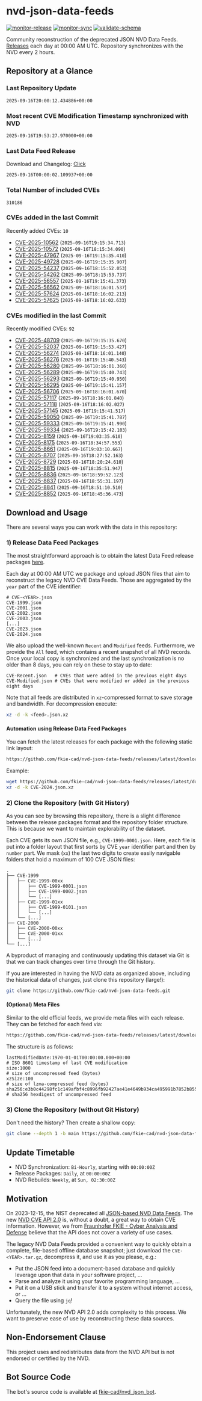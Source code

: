 # nvd-json-data-feeds

[![monitor-release](https://github.com/fkie-cad/nvd-json-data-feeds/actions/workflows/monitor_release.yml/badge.svg)](https://github.com/fkie-cad/nvd-json-data-feeds/actions/workflows/monitor_release.yml)
[![monitor-sync](https://github.com/fkie-cad/nvd-json-data-feeds/actions/workflows/monitor_sync.yml/badge.svg)](https://github.com/fkie-cad/nvd-json-data-feeds/actions/workflows/monitor_sync.yml)
[![validate-schema](https://github.com/fkie-cad/nvd-json-data-feeds/actions/workflows/validate_schema.yml/badge.svg)](https://github.com/fkie-cad/nvd-json-data-feeds/actions/workflows/validate_schema.yml)

Community reconstruction of the deprecated JSON NVD Data Feeds.
[Releases](https://github.com/fkie-cad/nvd-json-data-feeds/releases/latest) each day at 00:00 AM UTC.
Repository synchronizes with the NVD every 2 hours.

## Repository at a Glance

### Last Repository Update

```plain
2025-09-16T20:00:12.434886+00:00
```

### Most recent CVE Modification Timestamp synchronized with NVD

```plain
2025-09-16T19:53:27.970000+00:00
```

### Last Data Feed Release

Download and Changelog: [Click](https://github.com/fkie-cad/nvd-json-data-feeds/releases/latest)

```plain
2025-09-16T00:00:02.109937+00:00
```

### Total Number of included CVEs

```plain
310186
```

### CVEs added in the last Commit

Recently added CVEs: `10`

- [CVE-2025-10562](CVE-2025/CVE-2025-105xx/CVE-2025-10562.json) (`2025-09-16T19:15:34.713`)
- [CVE-2025-10572](CVE-2025/CVE-2025-105xx/CVE-2025-10572.json) (`2025-09-16T18:15:34.090`)
- [CVE-2025-47967](CVE-2025/CVE-2025-479xx/CVE-2025-47967.json) (`2025-09-16T19:15:35.410`)
- [CVE-2025-49728](CVE-2025/CVE-2025-497xx/CVE-2025-49728.json) (`2025-09-16T19:15:35.907`)
- [CVE-2025-54237](CVE-2025/CVE-2025-542xx/CVE-2025-54237.json) (`2025-09-16T18:15:52.053`)
- [CVE-2025-54262](CVE-2025/CVE-2025-542xx/CVE-2025-54262.json) (`2025-09-16T18:15:53.737`)
- [CVE-2025-56557](CVE-2025/CVE-2025-565xx/CVE-2025-56557.json) (`2025-09-16T19:15:41.373`)
- [CVE-2025-56562](CVE-2025/CVE-2025-565xx/CVE-2025-56562.json) (`2025-09-16T18:16:01.537`)
- [CVE-2025-57624](CVE-2025/CVE-2025-576xx/CVE-2025-57624.json) (`2025-09-16T18:16:02.213`)
- [CVE-2025-57625](CVE-2025/CVE-2025-576xx/CVE-2025-57625.json) (`2025-09-16T18:16:02.633`)


### CVEs modified in the last Commit

Recently modified CVEs: `92`

- [CVE-2025-48709](CVE-2025/CVE-2025-487xx/CVE-2025-48709.json) (`2025-09-16T19:15:35.670`)
- [CVE-2025-52037](CVE-2025/CVE-2025-520xx/CVE-2025-52037.json) (`2025-09-16T19:15:53.427`)
- [CVE-2025-56274](CVE-2025/CVE-2025-562xx/CVE-2025-56274.json) (`2025-09-16T18:16:01.140`)
- [CVE-2025-56276](CVE-2025/CVE-2025-562xx/CVE-2025-56276.json) (`2025-09-16T19:15:40.543`)
- [CVE-2025-56280](CVE-2025/CVE-2025-562xx/CVE-2025-56280.json) (`2025-09-16T18:16:01.360`)
- [CVE-2025-56289](CVE-2025/CVE-2025-562xx/CVE-2025-56289.json) (`2025-09-16T19:15:40.743`)
- [CVE-2025-56293](CVE-2025/CVE-2025-562xx/CVE-2025-56293.json) (`2025-09-16T19:15:40.950`)
- [CVE-2025-56295](CVE-2025/CVE-2025-562xx/CVE-2025-56295.json) (`2025-09-16T19:15:41.157`)
- [CVE-2025-56706](CVE-2025/CVE-2025-567xx/CVE-2025-56706.json) (`2025-09-16T18:16:01.670`)
- [CVE-2025-57117](CVE-2025/CVE-2025-571xx/CVE-2025-57117.json) (`2025-09-16T18:16:01.840`)
- [CVE-2025-57118](CVE-2025/CVE-2025-571xx/CVE-2025-57118.json) (`2025-09-16T18:16:02.027`)
- [CVE-2025-57145](CVE-2025/CVE-2025-571xx/CVE-2025-57145.json) (`2025-09-16T19:15:41.517`)
- [CVE-2025-59050](CVE-2025/CVE-2025-590xx/CVE-2025-59050.json) (`2025-09-16T19:15:41.787`)
- [CVE-2025-59333](CVE-2025/CVE-2025-593xx/CVE-2025-59333.json) (`2025-09-16T19:15:41.990`)
- [CVE-2025-59334](CVE-2025/CVE-2025-593xx/CVE-2025-59334.json) (`2025-09-16T19:15:42.103`)
- [CVE-2025-8159](CVE-2025/CVE-2025-81xx/CVE-2025-8159.json) (`2025-09-16T19:03:35.610`)
- [CVE-2025-8175](CVE-2025/CVE-2025-81xx/CVE-2025-8175.json) (`2025-09-16T18:34:57.553`)
- [CVE-2025-8661](CVE-2025/CVE-2025-86xx/CVE-2025-8661.json) (`2025-09-16T19:03:10.667`)
- [CVE-2025-8707](CVE-2025/CVE-2025-87xx/CVE-2025-8707.json) (`2025-09-16T18:27:52.163`)
- [CVE-2025-8729](CVE-2025/CVE-2025-87xx/CVE-2025-8729.json) (`2025-09-16T18:20:24.610`)
- [CVE-2025-8815](CVE-2025/CVE-2025-88xx/CVE-2025-8815.json) (`2025-09-16T18:35:51.947`)
- [CVE-2025-8836](CVE-2025/CVE-2025-88xx/CVE-2025-8836.json) (`2025-09-16T18:59:52.123`)
- [CVE-2025-8837](CVE-2025/CVE-2025-88xx/CVE-2025-8837.json) (`2025-09-16T18:55:31.197`)
- [CVE-2025-8841](CVE-2025/CVE-2025-88xx/CVE-2025-8841.json) (`2025-09-16T18:51:10.510`)
- [CVE-2025-8852](CVE-2025/CVE-2025-88xx/CVE-2025-8852.json) (`2025-09-16T18:45:36.473`)


## Download and Usage

There are several ways you can work with the data in this repository:

### 1) Release Data Feed Packages

The most straightforward approach is to obtain the latest Data Feed release packages [here](https://github.com/fkie-cad/nvd-json-data-feeds/releases/latest).

Each day at 00:00 AM UTC we package and upload JSON files that aim to reconstruct the legacy NVD CVE Data Feeds.
Those are aggregated by the `year` part of the CVE identifier:

```
# CVE-<YEAR>.json
CVE-1999.json
CVE-2001.json
CVE-2002.json
CVE-2003.json
[...]
CVE-2023.json
CVE-2024.json
```

We also upload the well-known `Recent` and `Modified` feeds.
Furthermore, we provide the `All` feed, which contains a recent snapshot of all NVD records.
Once your local copy is synchronized and the last synchronization is no older than 8 days, you can rely on these to stay up to date:

```plain
CVE-Recent.json   # CVEs that were added in the previous eight days
CVE-Modified.json # CVEs that were modified or added in the previous eight days
```

Note that all feeds are distributed in `xz`-compressed format to save storage and bandwidth.
For decompression execute:

```sh
xz -d -k <feed>.json.xz
```

#### Automation using Release Data Feed Packages

You can fetch the latest releases for each package with the following static link layout:

```sh
https://github.com/fkie-cad/nvd-json-data-feeds/releases/latest/download/CVE-<YEAR>.json.xz
```

Example:

```sh
wget https://github.com/fkie-cad/nvd-json-data-feeds/releases/latest/download/CVE-2024.json.xz
xz -d -k CVE-2024.json.xz
```

### 2) Clone the Repository (with Git History)

As you can see by browsing this repository, there is a slight difference between the release packages format and the repository folder structure.
This is because we want to maintain explorability of the dataset.

Each CVE gets its own JSON file, e.g., `CVE-1999-0001.json`.
Here, each file is put into a folder layout that first sorts by CVE `year` identifier part and then by `number` part.
We mask (`xx`) the last two digits to create easily navigable folders that hold a maximum of 100 CVE JSON files:

```plain
.
├── CVE-1999
│   ├── CVE-1999-00xx
│   │   ├── CVE-1999-0001.json
│   │   ├── CVE-1999-0002.json
│   │   └── [...]
│   ├── CVE-1999-01xx
│   │   ├── CVE-1999-0101.json
│   │   └── [...]
│   └── [...]
├── CVE-2000
│   ├── CVE-2000-00xx
│   ├── CVE-2000-01xx
│   └── [...]
└── [...]
```

A byproduct of managing and continuously updating this dataset via Git is that we can track changes over time through the Git history.

If you are interested in having the NVD data as organized above, including the historical data of changes, just clone this repository (large!):

```sh
git clone https://github.com/fkie-cad/nvd-json-data-feeds.git
```

#### (Optional) Meta Files

Similar to the old official feeds, we provide meta files with each release. They can be fetched for each feed via:

```sh
https://github.com/fkie-cad/nvd-json-data-feeds/releases/latest/download/CVE-<YEAR>.meta
```

The structure is as follows:

```plain
lastModifiedDate:1970-01-01T00:00:00.000+00:00                          # ISO 8601 timestamp of last CVE modification
size:1000                                                               # size of uncompressed feed (bytes)
xzSize:100                                                              # size of lzma-compressed feed (bytes)
sha256:e3b0c44298fc1c149afbf4c8996fb92427ae41e4649b934ca495991b7852b855 # sha256 hexdigest of uncompressed feed
```

### 3) Clone the Repository (without Git History)

Don't need the history? Then create a shallow copy:

```sh
git clone --depth 1 -b main https://github.com/fkie-cad/nvd-json-data-feeds.git
```


## Update Timetable

* NVD Synchronization: `Bi-Hourly`, starting with `00:00:00Z`
* Release Packages: `Daily`, at `00:00:00Z`
* NVD Rebuilds: `Weekly`, at `Sun, 02:30:00Z`


## Motivation

On 2023-12-15, the NIST deprecated all [JSON-based NVD Data Feeds](https://nvd.nist.gov/vuln/data-feeds#divRetirementBanner-1).
The new [NVD CVE API 2.0](https://nvd.nist.gov/developers/vulnerabilities) is, without a doubt, a great way to obtain CVE information.
However, we from [Fraunhofer FKIE - Cyber Analysis and Defense](https://www.fkie.fraunhofer.de/en/departments/cad.html) believe that the API does not cover a variety of use cases.

The legacy NVD Data Feeds provided a convenient way to quickly obtain a complete, file-based offline database snapshot; just download the `CVE-<YEAR>.tar.gz`, decompress it, and use it as you please, e.g.:

- Put the JSON feed into a document-based database and quickly leverage upon that data in your software project, ...
- Parse and analyze it using your favorite programming language, ...
- Put it on a USB stick and transfer it to a system without internet access, or ...
- Query the file using `jq`!

Unfortunately, the new NVD API 2.0 adds complexity to this process.
We want to preserve ease of use by reconstructing these data sources.

## Non-Endorsement Clause

This project uses and redistributes data from the NVD API but is not endorsed or certified by the NVD.

## Bot Source Code

The bot's source code is available at [fkie-cad/nvd\_json\_bot](https://github.com/fkie-cad/nvd_json_bot).
